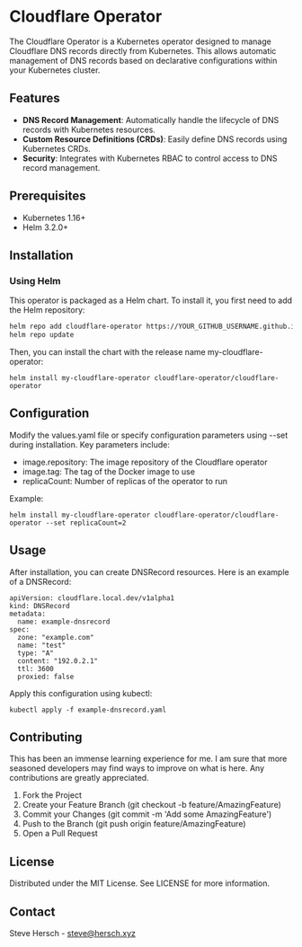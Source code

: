 # Cloudflare Operator

The Cloudflare Operator is a Kubernetes operator designed to manage Cloudflare DNS records directly from Kubernetes. This allows automatic management of DNS records based on declarative configurations within your Kubernetes cluster.

## Features

- **DNS Record Management**: Automatically handle the lifecycle of DNS records with Kubernetes resources.
- **Custom Resource Definitions (CRDs)**: Easily define DNS records using Kubernetes CRDs.
- **Security**: Integrates with Kubernetes RBAC to control access to DNS record management.

## Prerequisites

- Kubernetes 1.16+
- Helm 3.2.0+

## Installation

### Using Helm

This operator is packaged as a Helm chart. To install it, you first need to add the Helm repository:

```bash
helm repo add cloudflare-operator https://YOUR_GITHUB_USERNAME.github.io/YOUR_REPOSITORY/
helm repo update
```

Then, you can install the chart with the release name my-cloudflare-operator:
```
helm install my-cloudflare-operator cloudflare-operator/cloudflare-operator
```

## Configuration
Modify the values.yaml file or specify configuration parameters using --set during installation. Key parameters include:

- image.repository: The image repository of the Cloudflare operator
- image.tag: The tag of the Docker image to use
- replicaCount: Number of replicas of the operator to run

Example:
```
helm install my-cloudflare-operator cloudflare-operator/cloudflare-operator --set replicaCount=2
```

## Usage
After installation, you can create DNSRecord resources. Here is an example of a DNSRecord:
```
apiVersion: cloudflare.local.dev/v1alpha1
kind: DNSRecord
metadata:
  name: example-dnsrecord
spec:
  zone: "example.com"
  name: "test"
  type: "A"
  content: "192.0.2.1"
  ttl: 3600
  proxied: false
```

Apply this configuration using kubectl:
```
kubectl apply -f example-dnsrecord.yaml
```

## Contributing
This has been an immense learning experience for me.  I am sure that more seasoned developers may find ways to improve on what is here.  Any contributions are greatly appreciated.
1. Fork the Project
2.	Create your Feature Branch (git checkout -b feature/AmazingFeature)
3.	Commit your Changes (git commit -m 'Add some AmazingFeature')
4.	Push to the Branch (git push origin feature/AmazingFeature)
5.	Open a Pull Request

## License

Distributed under the MIT License. See LICENSE for more information.

## Contact
Steve Hersch - steve@hersch.xyz
